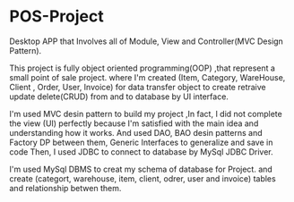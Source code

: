 # POS-Project
Desktop APP that Involves all of Module, View and Controller(MVC Design Pattern).

This project is fully object oriented programming(OOP) ,that represent a small point of sale project. 
where I'm created (Item, Category, WareHouse, Client , Order, User, Invoice) for data transfer object to create retraive update delete(CRUD) from and to database by UI interface.

I'm used MVC desin pattern to build my project ,In fact, I did not complete the view (UI) perfectly because I'm satisfied with the main idea and understanding how it works.
And used DAO, BAO desin patterns and Factory DP between them, Generic Interfaces  to generalize and save in code
Then, I used JDBC to connect to database by MySql JDBC Driver.

I'm used MySql DBMS to creat my schema of database for Project.
and create (categort, warehouse, item, client, odrer, user and invoice) tables and relationship betwen them.
